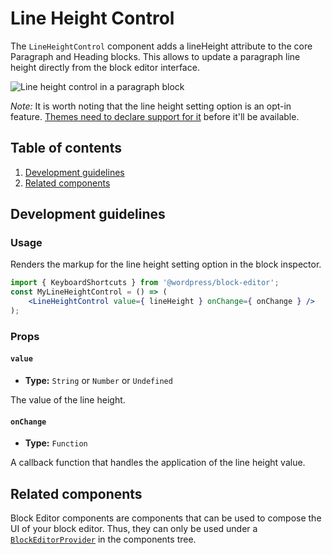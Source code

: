 # Line Height Control

The `LineHeightControl` component adds a lineHeight attribute to the core Paragraph and Heading blocks. This allows to update a paragraph line height directly from the block editor interface.

![Line height control in a paragraph block](https://make.wordpress.org/core/files/2020/09/line-height-for-paragraph-block.png)

_Note:_ It is worth noting that the line height setting option is an opt-in feature. [Themes need to declare support for it](https://developer.wordpress.org/block-editor/developers/themes/theme-support/#supporting-custom-line-heights) before it'll be available.

## Table of contents

1. [Development guidelines](#development-guidelines)
2. [Related components](#related-components)

## Development guidelines

### Usage

Renders the markup for the line height setting option in the block inspector.

```jsx
import { KeyboardShortcuts } from '@wordpress/block-editor';
const MyLineHeightControl = () => (
	<LineHeightControl value={ lineHeight } onChange={ onChange } />
);
```

### Props

#### `value`

-   **Type:** `String` or `Number` or `Undefined`

The value of the line height.

#### `onChange`

-   **Type:** `Function`

A callback function that handles the application of the line height value.


## Related components

Block Editor components are components that can be used to compose the UI of your block editor. Thus, they can only be used under a [`BlockEditorProvider`](https://github.com/WordPress/gutenberg/blob/master/packages/block-editor/src/components/provider/README.md) in the components tree.
